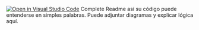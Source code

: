 [![Open in Visual Studio Code](https://classroom.github.com/assets/open-in-vscode-2e0aaae1b6195c2367325f4f02e2d04e9abb55f0b24a779b69b11b9e10269abc.svg)](https://classroom.github.com/online_ide?assignment_repo_id=18804719&assignment_repo_type=AssignmentRepo)
Complete Readme así su código puede entenderse en simples palabras. Puede adjuntar diagramas y explicar lógica aquí. 
